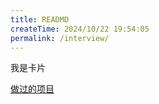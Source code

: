 ```yaml
---
title: READMD
createTime: 2024/10/22 19:54:05
permalink: /interview/
---
```


<Card icon="twemoji:astonished-face">
  <template #title>
    <p style="color: red">卡片标题</p>
  </template>
  我是卡片
</Card>

[做过的项目](./做过的项目.md)
